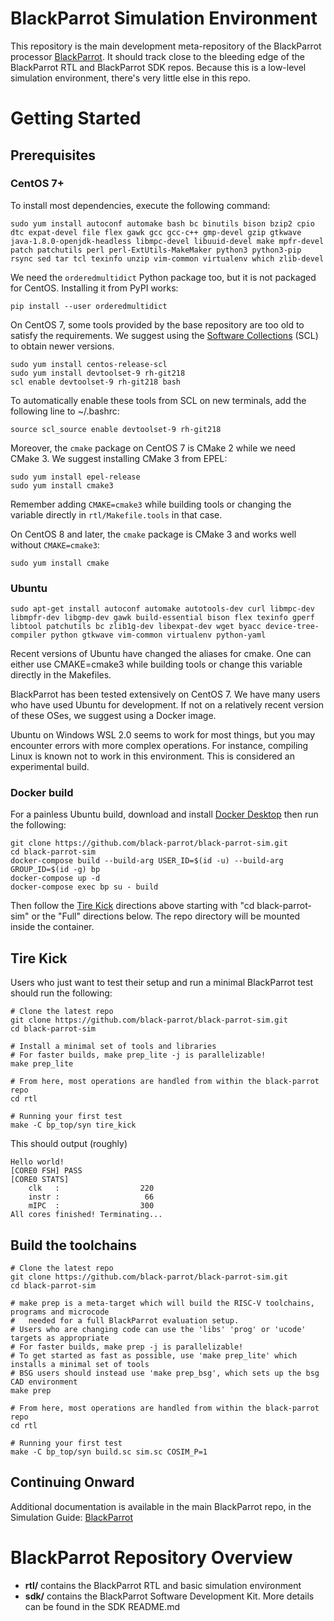 # BlackParrot Simulation Environment

This repository is the main development meta-repository of the BlackParrot processor
[BlackParrot](https://www.github.com/black-parrot/black-parrot). It should track close to the
bleeding edge of the BlackParrot RTL and BlackParrot SDK repos. Because this is a low-level
simulation environment, there's very little else in this repo.

# Getting Started

## Prerequisites

### CentOS 7+

To install most dependencies, execute the following command:

    sudo yum install autoconf automake bash bc binutils bison bzip2 cpio dtc expat-devel file flex gawk gcc gcc-c++ gmp-devel gzip gtkwave java-1.8.0-openjdk-headless libmpc-devel libuuid-devel make mpfr-devel patch patchutils perl perl-ExtUtils-MakeMaker python3 python3-pip rsync sed tar tcl texinfo unzip vim-common virtualenv which zlib-devel

We need the `orderedmultidict` Python package too, but it is not packaged for CentOS. Installing it from PyPI works:

    pip install --user orderedmultidict

On CentOS 7, some tools provided by the base repository are too old to satisfy the requirements.
We suggest using the [Software Collections](https://wiki.centos.org/AdditionalResources/Repositories/SCL)
(SCL) to obtain newer versions.

    sudo yum install centos-release-scl
    sudo yum install devtoolset-9 rh-git218
    scl enable devtoolset-9 rh-git218 bash

To automatically enable these tools from SCL on new terminals, add the following line to ~/.bashrc:

    source scl_source enable devtoolset-9 rh-git218

Moreover, the `cmake` package on CentOS 7 is CMake 2 while we need CMake 3. We suggest installing CMake 3 from EPEL:

    sudo yum install epel-release
    sudo yum install cmake3

Remember adding `CMAKE=cmake3` while building tools or changing the variable directly in `rtl/Makefile.tools` in that case.

On CentOS 8 and later, the `cmake` package is CMake 3 and works well without `CMAKE=cmake3`:

    sudo yum install cmake

### Ubuntu

    sudo apt-get install autoconf automake autotools-dev curl libmpc-dev libmpfr-dev libgmp-dev gawk build-essential bison flex texinfo gperf libtool patchutils bc zlib1g-dev libexpat-dev wget byacc device-tree-compiler python gtkwave vim-common virtualenv python-yaml
                         
Recent versions of Ubuntu have changed the aliases for cmake. One can either use CMAKE=cmake3 while building tools or change this variable directly in the Makefiles.

BlackParrot has been tested extensively on CentOS 7. We have many users who have used Ubuntu for
development. If not on a relatively recent version of these OSes, we suggest using a
Docker image.

Ubuntu on Windows WSL 2.0 seems to work for most things, but you may encounter errors with more complex operations. For instance, compiling Linux is known not to work in this environment. This is considered an experimental build.

### Docker build

For a painless Ubuntu build, download and install [Docker Desktop](https://www.docker.com/products/docker-desktop) then run the following:

    git clone https://github.com/black-parrot/black-parrot-sim.git
    cd black-parrot-sim
    docker-compose build --build-arg USER_ID=$(id -u) --build-arg GROUP_ID=$(id -g) bp
    docker-compose up -d
    docker-compose exec bp su - build
    
Then follow the [Tire Kick](#-tire-kick) directions above starting with "cd black-parrot-sim" or the "Full" directions below.  The repo directory will be mounted inside the container.

## Tire Kick

Users who just want to test their setup and run a minimal BlackParrot test should run the following:

    # Clone the latest repo
    git clone https://github.com/black-parrot/black-parrot-sim.git
    cd black-parrot-sim

    # Install a minimal set of tools and libraries
    # For faster builds, make prep_lite -j is parallelizable!
    make prep_lite

    # From here, most operations are handled from within the black-parrot repo
    cd rtl

    # Running your first test
    make -C bp_top/syn tire_kick

This should output (roughly)

    Hello world!
    [CORE0 FSH] PASS
    [CORE0 STATS]
        clk   :                  220
        instr :                   66
        mIPC  :                  300
    All cores finished! Terminating...

## Build the toolchains

    # Clone the latest repo
    git clone https://github.com/black-parrot/black-parrot-sim.git
    cd black-parrot-sim

    # make prep is a meta-target which will build the RISC-V toolchains, programs and microcode
    #   needed for a full BlackParrot evaluation setup.
    # Users who are changing code can use the 'libs' 'prog' or 'ucode' targets as appropriate
    # For faster builds, make prep -j is parallelizable!
    # To get started as fast as possible, use 'make prep_lite' which installs a minimal set of tools
    # BSG users should instead use 'make prep_bsg', which sets up the bsg CAD environment
    make prep

    # From here, most operations are handled from within the black-parrot repo
    cd rtl

    # Running your first test
    make -C bp_top/syn build.sc sim.sc COSIM_P=1

## Continuing Onward

Additional documentation is available in the main BlackParrot repo, in the Simulation Guide:
[BlackParrot](https://github.com/black-parrot/black-parrot)

# BlackParrot Repository Overview
- **rtl/** contains the BlackParrot RTL and basic simulation environment
- **sdk/** contains the BlackParrot Software Development Kit. More details can be found in the SDK
  README.md
